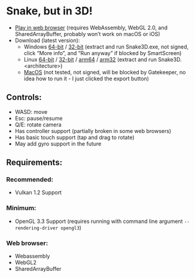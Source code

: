 Snake, but in 3D!
=================

- [Play in web browser](https://garnetdg.ca/garnetdegelder/projects/snake3d/Snake3D.html) (requires WebAssembly, WebGL 2.0, and SharedArrayBuffer, probably won’t work on macOS or iOS)
- Download (latest version):
	- Windows [64-bit](https://garnetdg.ca/garnetdegelder/projects/snake3d/builds/snake3d_windows_x86_64.zip) / [32-bit](https://garnetdg.ca/garnetdegelder/projects/snake3d/builds/snake3d_windows_x86_32.zip) (extract and run Snake3D.exe, not signed, click “More info”, and “Run anyway” if blocked by SmartScreen)
	- Linux [64-bit](https://garnetdg.ca/garnetdegelder/projects/snake3d/builds/snake3d_linux_x86_64.tar.gz) / [32-bit](https://garnetdg.ca/garnetdegelder/projects/snake3d/builds/snake3d_linux_x86_32.tar.gz) / [arm64](https://garnetdg.ca/garnetdegelder/projects/snake3d/builds/snake3d_linux_arm64.tar.gz) / [arm32](https://garnetdg.ca/garnetdegelder/projects/snake3d/builds/snake3d_linux_arm32.tar.gz) (extract and run Snake3D.&lt;architecture&gt;)
	- [MacOS](https://garnetdg.ca/garnetdegelder/projects/snake3d/builds/snake3d_macos.zip) (not tested, not signed, will be blocked by Gatekeeper, no idea how to run it - I just clicked the export button)

Controls:
---------
- WASD: move
- Esc: pause/resume
- Q/E: rotate camera
- Has controller support (partially broken in some web browsers)
- Has basic touch support (tap and drag to rotate)
- May add gyro support in the future

Requirements:
-------------

### Recommended:
- Vulkan 1.2 Support

### Minimum:
- OpenGL 3.3 Support (requires running with command line argument `--rendering-driver opengl3`)

### Web browser:
- Webassembly
- WebGL2
- SharedArrayBuffer
